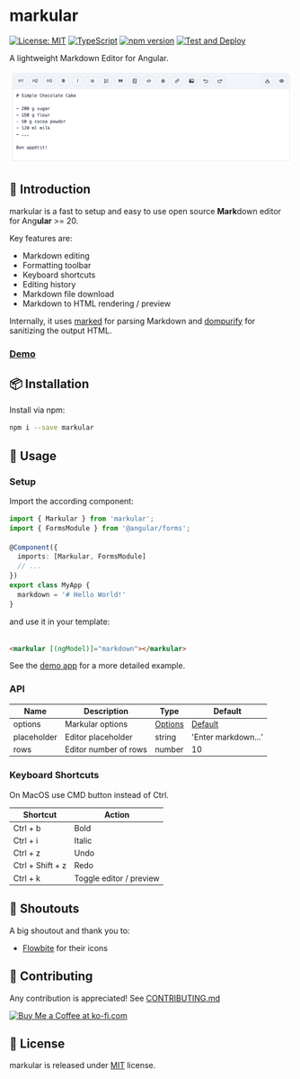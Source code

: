 # markular

[![License: MIT](https://img.shields.io/badge/License-MIT-yellow.svg)](https://opensource.org/licenses/MIT)
[![TypeScript](https://img.shields.io/badge/%3C%2F%3E-TypeScript-%230074c1.svg)](http://www.typescriptlang.org/)
[![npm version](https://badge.fury.io/js/markular.svg)](//npmjs.com/package/markular)
[![Test and Deploy](https://github.com/larswaechter/markular/actions/workflows/deploy.yml/badge.svg)](https://github.com/larswaechter/markular/actions)

A lightweight Markdown Editor for Angular.

![Preview](https://raw.githubusercontent.com/larswaechter/markular/main/screenshots/preview.png)

## 📍 Introduction

markular is a fast to setup and easy to use open source **Mark**down editor for Ang**ular** >= 20.

Key features are:

- Markdown editing
- Formatting toolbar
- Keyboard shortcuts
- Editing history
- Markdown file download
- Markdown to HTML rendering / preview

Internally, it uses [marked](https://www.npmjs.com/package/marked) for parsing Markdown and [dompurify](https://www.npmjs.com/package/dompurify) for sanitizing the output HTML.

### [Demo](https://larswaechter.github.io/markular/)

## 📦 Installation

Install via npm:

```bash
npm i --save markular
```

## 🔨 Usage

### Setup

Import the according component:

```ts
import { Markular } from 'markular';
import { FormsModule } from '@angular/forms';

@Component({
  imports: [Markular, FormsModule]
  // ...
})
export class MyApp {
  markdown = '# Hello World!'
}
```

and use it in your template:

```html

<markular [(ngModel)]="markdown"></markular>
```

See the [demo app](https://github.com/larswaechter/markular/tree/main/projects/demo/src/app) for a more detailed example.

### API

| Name        | Description           | Type                                                                                                      | Default                                                                                                       |
|-------------|-----------------------|-----------------------------------------------------------------------------------------------------------|---------------------------------------------------------------------------------------------------------------|
| options     | Markular options      | [Options](https://github.com/larswaechter/markular/blob/main/projects/markular/src/lib/models/options.ts) | [Default](https://github.com/larswaechter/markular/blob/main/projects/markular/src/lib/models/options.ts#L28) |
| placeholder | Editor placeholder    | string                                                                                                    | 'Enter markdown...'                                                                                           |
| rows        | Editor number of rows | number                                                                                                    | 10                                                                                                            |

### Keyboard Shortcuts

On MacOS use CMD button instead of Ctrl.

| Shortcut         | Action                  |
|------------------|-------------------------|
| Ctrl + b         | Bold                    |
| Ctrl + i         | Italic                  |
| Ctrl + z         | Undo                    |
| Ctrl + Shift + z | Redo                    |
| Ctrl + k         | Toggle editor / preview |

## 👋 Shoutouts

A big shoutout and thank you to:

- [Flowbite](https://flowbite.com/icons/) for their icons

## 🧩 Contributing

Any contribution is appreciated! See [CONTRIBUTING.md](https://github.com/larswaechter/markular/blob/master/CONTRIBUTING.md)

<a href='https://ko-fi.com/larswaechter' target='_blank'><img height='36' style='border:0px;height:36px;' src='https://storage.ko-fi.com/cdn/kofi3.png?v=6' border='0' alt='Buy Me a Coffee at ko-fi.com' /></a>

## 🔑 License

markular is released under [MIT](https://github.com/larswaechter/markular/blob/master/LICENSE) license.
